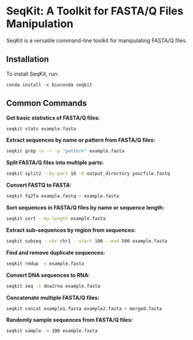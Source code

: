 # SeqKit: A Toolkit for FASTA/Q Files Manipulation

SeqKit is a versatile command-line toolkit for manipulating FASTA/Q files.

## Installation

To install SeqKit, run:
```
conda install -c bioconda seqkit
```

## Common Commands

**Get basic statistics of FASTA/Q files:**
```bash
seqkit stats example.fasta
```

**Extract sequences by name or pattern from FASTA/Q files:**
```bash
seqkit grep -n -r -p "pattern" example.fasta
```

**Split FASTA/Q files into multiple parts:**
```bash
seqkit split2 --by-part 10 -O output_directory yourfile.fastq
```

**Convert FASTQ to FASTA:**
```bash
seqkit fq2fa example.fastq > example.fasta
```

**Sort sequences in FASTA/Q files by name or sequence length:**
```bash
seqkit sort --by-length example.fasta
```

**Extract sub-sequences by region from sequences:**
```bash
seqkit subseq --chr chr1 --start 100 --end 500 example.fasta
```

**Find and remove duplicate sequences:**
```bash
seqkit rmdup -s example.fasta
```

**Convert DNA sequences to RNA:**
```bash
seqkit seq -t dna2rna example.fasta
```

**Concatenate multiple FASTA/Q files:**
```bash
seqkit concat example1.fasta example2.fasta > merged.fasta
```

**Randomly sample sequences from FASTA/Q files:**
```bash
seqkit sample -n 100 example.fasta
```
